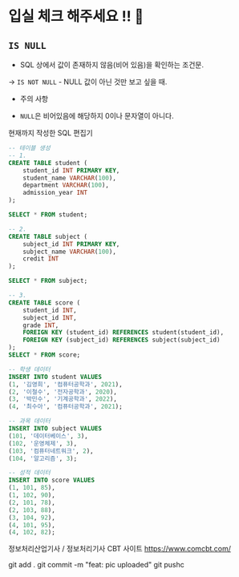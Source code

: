 # 입실 체크 해주세요 !! 🥗

## `IS NULL`
- SQL 상에서 값이 존재하지 않음(비어 있음)을 확인하는 조건문.

-> `IS NOT NULL` - NULL 값이 아닌 것만 보고 싶을 때.
* 주의 사항
- `NULL`은 비어있음에 해당하지 0이나 문자열이 아니다.

현재까지 작성한 SQL 편집기
```sql
-- 테이블 생성
-- 1. 
CREATE TABLE student (
	student_id INT PRIMARY KEY,
	student_name VARCHAR(100),
	department VARCHAR(100),
	admission_year INT
);

SELECT * FROM student;

-- 2.
CREATE TABLE subject (
	subject_id INT PRIMARY KEY,
	subject_name VARCHAR(100),
	credit INT
);

SELECT * FROM subject;

-- 3.
CREATE TABLE score (
	student_id INT,
	subject_id INT,
	grade INT,
	FOREIGN KEY (student_id) REFERENCES student(student_id),
	FOREIGN KEY (subject_id) REFERENCES subject(subject_id)
);
SELECT * FROM score;

-- 학생 데이터
INSERT INTO student VALUES
(1, '김영희', '컴퓨터공학과', 2021),
(2, '이철수', '전자공학과', 2020),
(3, '박민수', '기계공학과', 2022),
(4, '최수아', '컴퓨터공학과', 2021);

-- 과목 데이터
INSERT INTO subject VALUES
(101, '데이터베이스', 3),
(102, '운영체제', 3),
(103, '컴퓨터네트워크', 2),
(104, '알고리즘', 3);

-- 성적 데이터
INSERT INTO score VALUES
(1, 101, 85),
(1, 102, 90),
(2, 101, 78),
(2, 103, 88),
(3, 104, 92),
(4, 101, 95),
(4, 102, 82);

```
정보처리산업기사 / 정보처리기사 CBT 사이트
https://www.comcbt.com/

git add .
git commit -m "feat: pic uploaded"
git pushc